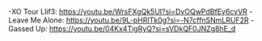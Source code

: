 -XO Tour Llif3: https://youtu.be/WrsFXgQk5UI?si=DvOQwPdBfEy6cvVR
-Leave Me Alone: https://youtu.be/9L-pHRITk0g?si=-N7cffnSNmLRUF2R
-Gassed Up: https://youtu.be/04Kx4TigRyQ?si=sVDkQF0JNZg8hE_d
